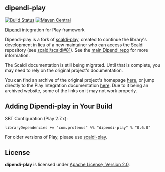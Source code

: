 ## dipendi-play

[![Build Status](https://travis-ci.org/protenus/dipendi-play.svg?branch=master)](https://travis-ci.org/protenus/dipendi-play)
[![Maven Central](https://maven-badges.herokuapp.com/maven-central/com.protenus/dipendi-play_2.13/badge.svg)](https://maven-badges.herokuapp.com/maven-central/com.protenus/dipendi-play_2.13)

[Dipendi](https://github.com/protenus/dipendi) integration for Play framework

Dipendi-play is a fork of [scaldi-play](https://github.com/scaldi/scaldi-play),
created to continue the library's development in lieu of a new maintainer who can access
the Scaldi repository (see [scaldi/scaldi#81](https://github.com/scaldi/scaldi/issues/81)).
See the [main Dipendi repo](https://github.com/protenus/dipendi) for more information.

The Scaldi documentation is still being migrated. Until that is complete,
you may need to rely on the original project's documentation.

You can find an archive of the original project's homepage
[here](https://web.archive.org/web/20190616212058/http://scaldi.org/), or jump directly
to the Play Integration documentation
[here](https://web.archive.org/web/20190618005634/http://scaldi.org/learn/#play-integration). Due to it
being an archived website, some of the links on it may not work properly.

## Adding Dipendi-play in Your Build

SBT Configuration (Play 2.7.x):

```sbtshell
libraryDependencies += "com.protenus" %% "dipendi-play" % "0.6.0"
```

For older versions of Play, please use [scaldi-play](https://github.com/scaldi/scaldi-play).

## License

**dipendi-play** is licensed under [Apache License, Version 2.0](http://www.apache.org/licenses/LICENSE-2.0).
